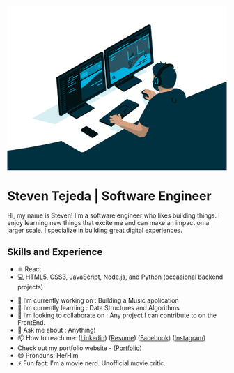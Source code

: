 ![Frontend Software Engineer](https://github.com/stejeda21/stejeda21/blob/main/code.gif)

# Steven Tejeda  | Software Engineer

Hi, my name is Steven! I'm a software engineer who likes building things. I enjoy learning new things that excite me and can make an impact on a larger scale. I specialize in building great digital experiences.

## Skills and Experience
* ⚛️ React
* 💻 HTML5, CSS3, JavaScript, Node.js, and Python (occasional backend projects)

- 🔭 I’m currently working on : Building a Music application
- 🌱 I’m currently learning : Data Structures and Algorithms 
- 👯 I’m looking to collaborate on : Any project I can contribute to on the FrontEnd. 
- 💬 Ask me about : Anything! 
- 📫 How to reach me: ([Linkedin](https://www.linkedin.com/in/steventejeda/))  ([Resume](https://github.com/stejeda21/stejeda21/blob/main/Resume.pdf))   ([Facebook](https://www.facebook.com/steven.tejeda.7/)) ([Instagram](https://www.instagram.com/stejeda21/)) 
- Check out my portfolio website - ([Portfolio](https://steventejeda.tech/))
- 😄 Pronouns: He/Him 
- ⚡ Fun fact: I'm a movie nerd. Unofficial movie critic.  




